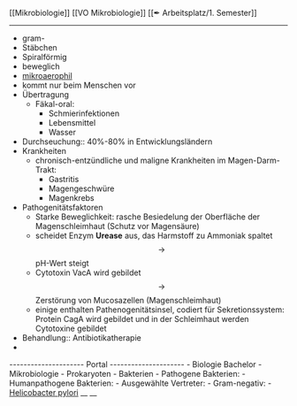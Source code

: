 [[Mikrobiologie]] [[VO Mikrobiologie]] [[✒ Arbeitsplatz/1. Semester]]

---

- gram-
- Stäbchen
- Spiralförmig
- beweglich
- [mikroaerophil](mikroaerophil.md)
- kommt nur beim Menschen vor
- Übertragung
	- Fäkal-oral:
		- Schmierinfektionen
		- Lebensmittel
		- Wasser
- Durchseuchung:: 40%-80% in Entwicklungsländern
- Krankheiten
	- chronisch-entzündliche und maligne Krankheiten im Magen-Darm-Trakt:
		- Gastritis
		- Magengeschwüre
		- Magenkrebs
- Pathogenitätsfaktoren
	- Starke Beweglichkeit: rasche Besiedelung der Oberfläche der Magenschleimhaut (Schutz vor Magensäure)
	- scheidet Enzym  __Urease__  aus, das Harmstoff zu Ammoniak spaltet $$ \rightarrow $$ pH-Wert steigt
	- Cytotoxin VacA wird gebildet $$ \rightarrow $$ Zerstörung von Mucosazellen (Magenschleimhaut)
	- einige enthalten Pathenogenitätsinsel, codiert für Sekretionssystem: Protein CagA wird gebildet und in der Schleimhaut werden Cytotoxine gebildet
- Behandlung:: Antibiotikatherapie
- 
--------------------- Portal ---------------------
	- Biologie Bachelor
		- Mikrobiologie
			- Prokaryoten
				- Bakterien
					- Pathogene Bakterien:
						- Humanpathogene Bakterien:
							- Ausgewählte Vertreter: 
								- Gram-negativ:
									- [Helicobacter pylori](%F0%9F%93%82Unfertiges/Mikrobiologie/Helicobacter-pylori.md) __ __ 
